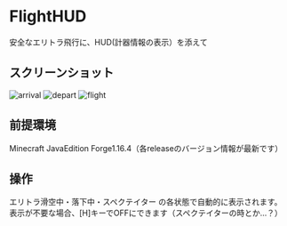 # FlightHUD
安全なエリトラ飛行に、HUD(計器情報の表示）を添えて

## スクリーンショット
![arrival](https://user-images.githubusercontent.com/64903817/109975959-92d7e980-7d3e-11eb-8836-f48074a76aac.png)
![depart](https://user-images.githubusercontent.com/64903817/109975964-94091680-7d3e-11eb-9e2e-f5c8982d63a8.png)
![flight](https://user-images.githubusercontent.com/64903817/109976049-af742180-7d3e-11eb-9e2b-ba1e01cb19da.png)

## 前提環境
Minecraft JavaEdition
Forge1.16.4（各releaseのバージョン情報が最新です）

## 操作
エリトラ滑空中・落下中・スペクテイター の各状態で自動的に表示されます。
表示が不要な場合、[H]キーでOFFにできます（スペクテイターの時とか…？）
